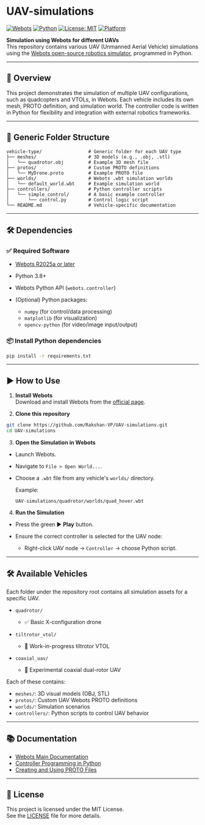 # UAV-simulations

[![Webots](https://img.shields.io/badge/Webots-R2025a-blue)](https://cyberbotics.com/doc/guide/installation)
[![Python](https://img.shields.io/badge/Python-3.8+-brightgreen)](https://www.python.org/)
[![License: MIT](https://img.shields.io/badge/License-MIT-yellow.svg)](./LICENSE)
[![Platform](https://img.shields.io/badge/platform-Windows%20%7C%20Linux%20%7C%20macOS-lightgrey)]()

**Simulation using Webots for different UAVs**  
This repository contains various UAV (Unmanned Aerial Vehicle) simulations using the [Webots open-source robotics simulator](https://cyberbotics.com/doc/overview/what-is-webots), programmed in Python.

---

## 🚁 Overview

This project demonstrates the simulation of multiple UAV configurations, such as quadcopters and VTOLs, in Webots. Each vehicle includes its own mesh, PROTO definition, and simulation world. The controller code is written in Python for flexibility and integration with external robotics frameworks.

---

## 📁 Generic Folder Structure

```text
vehicle-type/                 # Generic folder for each UAV type
├── meshes/                   # 3D models (e.g., .obj, .stl)
│   └── quadrotor.obj         # Example 3D mesh file
├── protos/                   # Custom PROTO definitions
│   └── MyDrone.proto         # Example PROTO file
├── worlds/                   # Webots .wbt simulation worlds
│   └── default_world.wbt     # Example simulation world
├── controllers/              # Python controller scripts
│   └── simple_control/       # A basic example controller
│       └── control.py        # Control logic script
└── README.md                 # Vehicle-specific documentation
```

---

## 🛠️ Dependencies

### ✅ Required Software

* [Webots R2025a or later](https://cyberbotics.com/doc/guide/installation)
* Python 3.8+
* Webots Python API (`webots.controller`)
* (Optional) Python packages:

  * `numpy` (for control/data processing)
  * `matplotlib` (for visualization)
  * `opencv-python` (for video/image input/output)

### 📦 Install Python dependencies

```bash
pip install -r requirements.txt
```

---

## ▶️ How to Use

1. **Install Webots**  
   Download and install Webots from the [official page](https://cyberbotics.com/doc/guide/installation).

2. **Clone this repository**

```bash
git clone https://github.com/Rakshan-VP/UAV-simulations.git
cd UAV-simulations
```

3. **Open the Simulation in Webots**

* Launch Webots.
* Navigate to `File > Open World...`.
* Choose a `.wbt` file from any vehicle's `worlds/` directory.

  Example:

  ```text
  UAV-simulations/quadrotor/worlds/quad_hover.wbt
  ```

4. **Run the Simulation**

* Press the green ▶️ **Play** button.
* Ensure the correct controller is selected for the UAV node:

  * Right-click UAV node → `Controller` → choose Python script.

---

## 🛠️ Available Vehicles

Each folder under the repository root contains all simulation assets for a specific UAV.

* `quadrotor/`

  * ✅ Basic X-configuration drone
* `tiltrotor_vtol/`

  * 🔄 Work-in-progress tiltrotor VTOL
* `coaxial_uav/`

  * 🧪 Experimental coaxial dual-rotor UAV

Each of these contains:

* `meshes/`: 3D visual models (OBJ, STL)
* `protos/`: Custom UAV Webots PROTO definitions
* `worlds/`: Simulation scenarios
* `controllers/`: Python scripts to control UAV behavior

---

## 📚 Documentation

* [Webots Main Documentation](https://cyberbotics.com/doc/)
* [Controller Programming in Python](https://cyberbotics.com/doc/guide/controller-programming)
* [Creating and Using PROTO Files](https://cyberbotics.com/doc/guide/using-proto-files)

---

## 📜 License

This project is licensed under the MIT License.  
See the [LICENSE](./LICENSE) file for more details.

